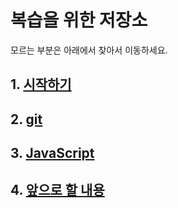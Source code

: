 # 복습을 위한 저장소

모르는 부분은 아래에서 찾아서 이동하세요.

## 1. [시작하기](readme/start.md)

## 2. [git](readme/git.md)

## 3. [JavaScript](readme/javascript/javascript.md)

## 4. [앞으로 할 내용](readme/to_be_next.md)